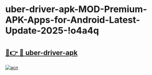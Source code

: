 # uber-driver-apk-MOD-Premium-APK-Apps-for-Android-Latest-Update-2025-!o4a4q

# <h2><a href="https://84j1pe.esa.edu.pl?title=uber-driver-apk&ref=o4a4q">🔗👉 🔴 uber-driver-apk</a></h2>

[![acn](https://github.com/user-attachments/assets/0f9c940e-d8b0-45ae-aac7-cd30a18b3e1c)](https://84j1pe.esa.edu.pl?title=uber-driver-apk&ref=o4a4q)

